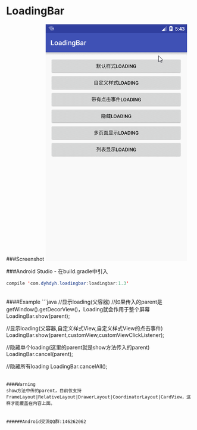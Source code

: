 # LoadingBar

###Screenshot
![Example1](Screenshot/Screenshot.gif)

###Android Studio - 在build.gradle中引入
```java
compile 'com.dyhdyh.loadingbar:loadingbar:1.3'
```
<br/>
####Example
```java
//显示loading(父容器)
//如果传入的parent是getWindow().getDecorView()，Loading就会作用于整个屏幕
LoadingBar.show(parent); 

//显示loading(父容器,自定义样式View,自定义样式View的点击事件)
LoadingBar.show(parent,customView,customViewClickListener); 

//隐藏单个loading(这里的parent就是show方法传入的parent)
LoadingBar.cancel(parent);

//隐藏所有loading
LoadingBar.cancelAll();

```

####Warning
show方法中传的parent，目前仅支持FrameLayout|RelativeLayout|DrawerLayout|CoordinatorLayout|CardView，这样才能覆盖在内容上面。


######Android交流QQ群:146262062
